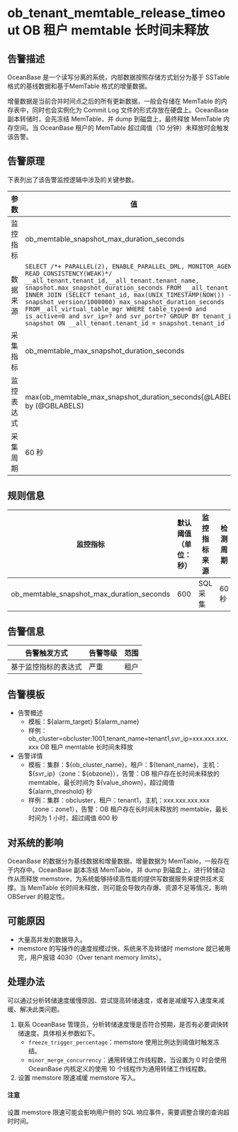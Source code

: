 # ob_tenant_memtable_release_timeout OB 租户 memtable 长时间未释放

## 告警描述

OceanBase 是一个读写分离的系统，内部数据按照存储方式划分为基于 SSTable 格式的基线数据和基于MemTable 格式的增量数据。

增量数据是当前合并时间点之后的所有更新数据，一般会存储在 MemTable 的内存表中，同时也会实例化为 Commit Log 文件的形式存放在硬盘上。OceanBase 副本转储时，会先冻结 MemTable，并 dump 到磁盘上，最终释放 MemTable 内存空间。当 OceanBase 租户的 MemTable 超过阈值（10 分钟）未释放时会触发该告警。

## 告警原理

下表列出了该告警监控逻辑中涉及的关键参数。

| **参数** | **值** |
| --- | --- |
| 监控指标 | ob_memtable_snapshot_max_duration_seconds |
| 数据来源 |```SELECT /*+ PARALLEL(2), ENABLE_PARALLEL_DML, MONITOR_AGENT READ_CONSISTENCY(WEAK)*/ __all_tenant.tenant_id,__all_tenant.tenant_name, snapshot.max_snapshot_duration_seconds FROM __all_tenant INNER JOIN (SELECT tenant_id, max(UNIX_TIMESTAMP(NOW()) - snapshot_version/1000000) max_snapshot_duration_seconds FROM__all_virtual_table_mgr WHERE table_type=0 and is_active=0 and svr_ip=? and svr_port=? GROUP BY tenant_id ) snapshot ON __all_tenant.tenant_id = snapshot.tenant_id ```|
| 采集指标 | ob_memtable_max_snapshot_duration_seconds |
| 监控表达式 | max(ob_memtable_max_snapshot_duration_seconds{@LABELS}) by (@GBLABELS) |
| 采集周期 | 60 秒 |

## 规则信息

| **监控指标** | **默认阈值（单位：秒）** | **监控指标来源** | **检测周期** | **消除周期** |
| --- | --- | --- | --- | --- |
| ob_memtable_snapshot_max_duration_seconds | 600 | SQL 采集 | 60 秒 | 5 分钟 |

## 告警信息

| **告警触发方式** | **告警等级** | **范围** |
| --- | --- | --- |
| 基于监控指标的表达式 | 严重 | 租户 |

## 告警模板

* 告警概述
  * 模板：\${alarm_target} ${alarm_name}
  * 样例：ob_cluster=obcluster:1001,tenant_name=tenant1,svr_ip=xxx.xxx.xxx.xxx OB 租户 memtable 长时间未释放
* 告警详情
  * 模板：集群：\${ob_cluster_name}，租户：\${tenant_name}，主机：\${svr_ip}（zone：\${obzone}），告警：OB 租户存在长时间未释放的 memtable，最长时间为 \${value_shown}，超过阈值 ${alarm_threshold} 秒
  * 样例：集群：obcluster，租户：tenant1，主机：xxx.xxx.xxx.xxx（zone：zone1），告警：OB 租户存在长时间未释放的 memtable，最长时间为 1 小时，超过阈值 600 秒

## 对系统的影响

OceanBase 的数据分为基线数据和增量数据，增量数据为 MemTable，一般存在于内存中。OceanBase 副本冻结 MemTable，并 dump 到磁盘上，进行转储动作从而释放 memstore，为系统能够持续高性能的提供写数据服务来提供技术支撑。当 MemTable 长时间未释放，则可能会导致内存爆、资源不足等情况，影响 OBServer 的稳定性。

## 可能原因

* 大量高并发的数据导入。
* memstore 的写操作的速度规模过快，系统来不及转储时 memstore 就已被用完，用户报错 4030（Over tenant memory limits）。

## 处理办法

可以通过分析转储速度缓慢原因、尝试提高转储速度，或者是减缓写入速度来减缓、解决此类问题。

1. 联系 OceanBase 管理员，分析转储速度慢是否符合预期，是否有必要调快转储速度。具体相关参数如下。
   * `freeze_trigger_percentage`：memstore 使用比例达到阈值时触发冻结。
   * `minor_merge_concurrency`：通用转储工作线程数，当设置为 0 时会使用 OceanBase 内核定义的使用 10 个线程作为通用转储工作线程数。
2. 设置 memstore 限速减缓 memstore 写入。

  <main id="notice" type='notice'>
    <h4>注意</h4>
    <p>设置 memstore 限速可能会影响用户侧的 SQL 响应事件，需要调整合理的查询超时时间。</p>
  </main>

